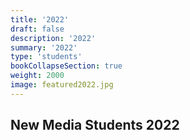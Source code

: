 ```yaml
---
title: '2022'
draft: false
description: '2022'
summary: '2022'
type: 'students'
bookCollapseSection: true
weight: 2000
image: featured2022.jpg
---
```


## New Media Students 2022
